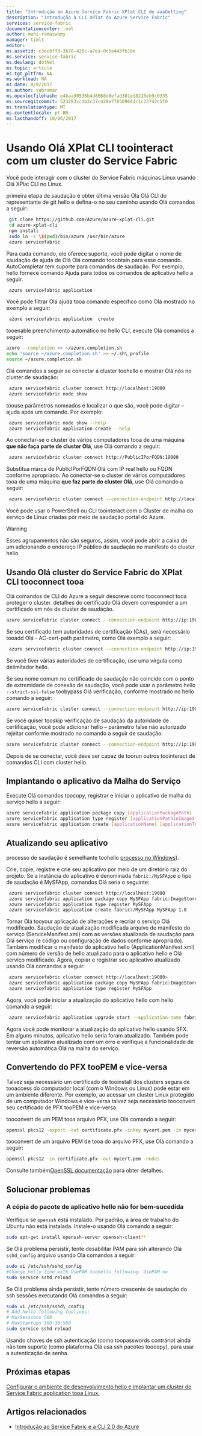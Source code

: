```yaml
---
title: "Introdução ao Azure Service Fabric XPlat CLI de aaaGetting"
description: "Introdução à CLI XPlat do Azure Service Fabric"
services: service-fabric
documentationcenter: .net
author: mani-ramaswamy
manager: timlt
editor: 
ms.assetid: c3ec8ff3-3b78-420c-a7ea-0c5e443fb10e
ms.service: service-fabric
ms.devlang: dotNet
ms.topic: article
ms.tgt_pltfrm: NA
ms.workload: NA
ms.date: 8/9/2017
ms.author: subramar
ms.openlocfilehash: e4baa30536b4d8668d8efad301ed8210eb9c0335
ms.sourcegitcommit: 523283cc1b3c37c428e77850964dc1c33742c5f0
ms.translationtype: MT
ms.contentlocale: pt-BR
ms.lasthandoff: 10/06/2017
---
```

# <a name="using-hello-xplat-cli-toointeract-with-a-service-fabric-cluster"></a>Usando Olá XPlat CLI toointeract com um cluster do Service Fabric

Você pode interagir com o cluster do Service Fabric máquinas Linux usando Olá XPlat CLI no Linux.

primeira etapa de saudação é obter última versão Olá Olá CLI do representante de git hello e defina-o no seu caminho usando Olá comandos a seguir:

```sh
 git clone https://github.com/Azure/azure-xplat-cli.git
 cd azure-xplat-cli
 npm install
 sudo ln -s \$(pwd)/bin/azure /usr/bin/azure
 azure servicefabric
```

Para cada comando, ele oferece suporte, você pode digitar o nome de saudação de ajuda de Olá Olá comando tooobtain para esse comando.
AutoCompletar tem suporte para comandos de saudação. Por exemplo, hello fornece comando Ajuda para todos os comandos de aplicativo hello a seguir. 

```sh
 azure servicefabric application 
```

Você pode filtrar Olá ajuda tooa comando específico como Olá mostrado no exemplo a seguir:

```sh
 azure servicefabric application  create
```

tooenable preenchimento automático no hello CLI, execute Olá comandos a seguir:

```sh
azure --completion >> ~/azure.completion.sh
echo 'source ~/azure.completion.sh' >> ~/.sh\_profile
source ~/azure.completion.sh
```

Olá comandos a seguir se conectar a cluster toohello e mostrar Olá nós no cluster de saudação:

```sh
 azure servicefabric cluster connect http://localhost:19080
 azure servicefabric node show
```

toouse parâmetros nomeados e localizar o que são, você pode digitar – ajuda após um comando. Por exemplo:

```sh
 azure servicefabric node show --help
 azure servicefabric application create --help
```

Ao conectar-se o cluster de vários computadores tooa de uma máquina **que não faça parte de cluster Olá**, use Olá comando a seguir:

```sh
 azure servicefabric cluster connect http://PublicIPorFQDN:19080
```

Substitua marca de PublicIPorFQDN Olá com IP real hello ou FQDN conforme apropriado. Ao conectar-se o cluster de vários computadores tooa de uma máquina **que faz parte do cluster Olá**, use Olá comando a seguir:

```sh
 azure servicefabric cluster connect --connection-endpoint http://localhost:19080 --client-connection-endpoint PublicIPorFQDN:19000
```

Você pode usar o PowerShell ou CLI toointeract com o Cluster de malha do serviço de Linux criadas por meio de saudação portal do Azure.

> [!WARNING]
> Esses agrupamentos não são seguros, assim, você pode abrir a caixa de um adicionando o endereço IP público de saudação no manifesto do cluster hello.

## <a name="using-hello-xplat-cli-tooconnect-tooa-service-fabric-cluster"></a>Usando Olá cluster do Service Fabric do XPlat CLI tooconnect tooa

Olá comandos de CLI do Azure a seguir descreve como tooconnect tooa proteger o cluster. detalhes do certificado Olá devem corresponder a um certificado em nós de cluster de saudação.

```sh
azure servicefabric cluster connect --connection-endpoint http://ip:19080 --client-key-path /tmp/key --client-cert-path /tmp/cert
```

Se seu certificado tem autoridades de certificação (CAs), será necessário tooadd Olá - AC-cert-path parâmetro, como Olá exemplo a seguir: 

```sh
 azure servicefabric cluster connect --connection-endpoint http://ip:19080 --client-key-path /tmp/key --client-cert-path /tmp/cert --ca-cert-path /tmp/ca1,/tmp/ca2 
```

Se você tiver várias autoridades de certificação, use uma vírgula como delimitador hello.

Se seu nome comum no certificado de saudação não coincide com o ponto de extremidade de conexão de saudação, você pode usar o parâmetro hello `--strict-ssl-false` toobypass Olá verificação, conforme mostrado no hello comando a seguir:

```sh
azure servicefabric cluster connect --connection-endpoint http://ip:19080 --client-key-path /tmp/key --client-cert-path /tmp/cert --strict-ssl-false 
```

Se você quiser tooskip verificação de saudação da autoridade de certificação, você pode adicionar hello – parâmetro false não autorizado rejeitar conforme mostrado no comando a seguir de saudação: 

```sh
azure servicefabric cluster connect --connection-endpoint http://ip:19080 --client-key-path /tmp/key --client-cert-path /tmp/cert --reject-unauthorized-false 
```

Depois de se conectar, você deve ser capaz de toorun outros toointeract de comandos CLI com cluster hello.

## <a name="deploying-your-service-fabric-application"></a>Implantando o aplicativo da Malha do Serviço

Execute Olá comandos toocopy, registrar e iniciar o aplicativo de malha do serviço hello a seguir:

```sh
azure servicefabric application package copy [applicationPackagePath] [imageStoreConnectionString] [applicationPathInImageStore]
azure servicefabric application type register [applicationPathinImageStore]
azure servicefabric application create [applicationName] [applicationTypeName] [applicationTypeVersion]
```

## <a name="upgrading-your-application"></a>Atualizando seu aplicativo

processo de saudação é semelhante toohello [processo no Windows](service-fabric-application-upgrade-tutorial-powershell.md)).

Crie, copie, registre e crie seu aplicativo por meio de um diretório raiz do projeto. Se a instância do aplicativo é denominada `fabric:/MySFApp`e o tipo de saudação é MySFApp, comandos Olá seria o seguinte:

```sh
 azure servicefabric cluster connect http://localhost:19080
 azure servicefabric application package copy MySFApp fabric:ImageStore
 azure servicefabric application type register MySFApp
 azure servicefabric application create fabric:/MySFApp MySFApp 1.0
```

Tornar Olá tooyour aplicação de alterações e recriar o serviço Olá modificado.  Saudação de atualização modificada arquivo de manifesto do serviço (ServiceManifest.xml) com as versões atualizada de saudação para Olá serviço (e código ou configuração de dados conforme apropriado). Também modificar o manifesto do aplicativo hello (ApplicationManifest.xml) com número de versão de hello atualizado para o aplicativo hello e Olá serviço modificado.  Agora, copiar e registrar seu aplicativo atualizado usando Olá comandos a seguir:

```sh
 azure servicefabric cluster connect http://localhost:19080>
 azure servicefabric application package copy MySFApp fabric:ImageStore
 azure servicefabric application type register MySFApp
```

Agora, você pode iniciar a atualização do aplicativo hello com hello comando a seguir:

```sh
 azure servicefabric application upgrade start -–application-name fabric:/MySFApp -–target-application-type-version 2.0 --rolling-upgrade-mode UnmonitoredAuto
```

Agora você pode monitorar a atualização do aplicativo hello usando SFX. Em alguns minutos, aplicativo hello seria foram atualizado. Também pode tentar um aplicativo atualizado com um erro e verifique a funcionalidade de reversão automática Olá na malha do serviço.

## <a name="converting-from-pfx-toopem-and-vice-versa"></a>Convertendo do PFX tooPEM e vice-versa

Talvez seja necessário um certificado de tooinstall dos clusters segura de tooaccess do computador local (com o Windows ou Linux) pode estar em um ambiente diferente. Por exemplo, ao acessar um cluster Linux protegido de um computador Windows e vice-versa talvez seja necessário tooconvert seu certificado de PFX tooPEM e vice-versa. 

tooconvert de um PEM tooa arquivo PFX, use Olá comando a seguir:

```bash
openssl pkcs12 -export -out certificate.pfx -inkey mycert.pem -in mycert.pem -certfile mycert.pem
```

tooconvert de um arquivo PEM de tooa do arquivo PFX, use Olá comando a seguir:

```bash
openssl pkcs12 -in certificate.pfx -out mycert.pem -nodes
```

Consulte também[OpenSSL documentação](https://www.openssl.org/docs/man1.0.1/apps/pkcs12.html) para obter detalhes.

<a id="troubleshooting"></a>

## <a name="troubleshooting"></a>Solucionar problemas


### <a name="copying-of-hello-application-package-does-not-succeed"></a>A cópia do pacote de aplicativo hello não for bem-sucedida

Verifique se `openssh` está instalado. Por padrão, a área de trabalho do Ubuntu não está instalada. Instale-o usando Olá comando a seguir:

```sh
sudo apt-get install openssh-server openssh-client**
```

Se Olá problema persistir, tente desabilitar PAM para ssh alterando Olá `sshd_config` arquivo usando Olá comandos a seguir:

```sh
sudo vi /etc/ssh/sshd_config
#Change hello line with UsePAM toohello following: UsePAM no
sudo service sshd reload
```

Se Olá problema ainda persistir, tente número crescente de saudação do ssh sessões executando Olá comandos a seguir:

```sh
sudo vi /etc/ssh/sshd\_config
# Add hello following toolines:
# MaxSessions 500
# MaxStartups 300:30:500
sudo service sshd reload
```

Usando chaves de ssh autenticação (como toopasswords contrário) ainda não tem suporte (como plataforma Olá usa ssh pacotes toocopy), para usar a autenticação de senha.

## <a name="next-steps"></a>Próximas etapas

[Configurar o ambiente de desenvolvimento hello e implantar um cluster do Service Fabric application tooa Linux.](service-fabric-get-started-linux.md)

## <a name="related-articles"></a>Artigos relacionados

* [Introdução ao Service Fabric e à CLI 2.0 do Azure](service-fabric-azure-cli-2-0.md)
